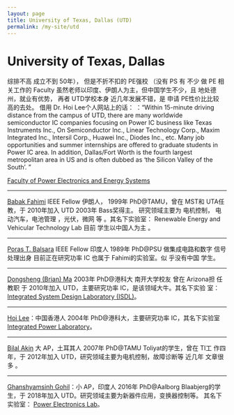 ```yaml
---
layout: page
title: University of Texas, Dallas (UTD)
permalink: /my-site/utd
---
```

# University of Texas, Dallas

综排不高
成立不到 50年）， 但是不折不扣的 PE强校 （没有 PS 有 不少 做 PE 相关工作的 Faculty 虽然老师以印度、伊朗人为主，但中国学生不少，且 地处德
州，就业有优势， 再者 UTD学校本身 近几年发展不错，是 申请 PE性价比比较
高的去处。 借用 Dr. Hoi Lee个人网站上的话： ：“Within 15-minute driving distance from the campus of UTD, there are many worldwide semiconductor IC companies focusing on Power IC business like Texas Instruments Inc., On Semiconductor Inc., Linear Technology Corp., Maxim Integrated Inc., Intersil Corp., Huawei Inc., Diodes Inc., etc. Many job opportunities and summer internships are offered to graduate students in Power IC area. In addition, Dallas/Fort Worth is the fourth largest metropolitan area in US and is often dubbed as ‘the Silicon Valley of the South’. ”


[Faculty of Power Electronics and Energy Systems](https://ece.utdallas.edu/people/faculty/#)

---
[Babak Fahimi](https://ece.utdallas.edu/staff/babak-fahimi/) IEEE Fellow 伊朗人， 1999年 PhD@TAMU，曾在 MST和 UTA任教，于 2010年加入 UTD 2003年 Bass奖得主。 研究领域主要为 电机控制，
电动汽车，电池管理 ，光伏，微网 等 。其名下实验室： Renewable Energy and Vehicular Technology Lab 目前 学生以中国人为主 。

---
[Poras T. Balsara](https://personal.utdallas.edu/~poras/) IEEE Fellow 印度人 1989年 PhD@PSU 做集成电路和数字
信号处理出身 目前正在研究功率 IC 也属于 Fahimi的实验室。似 乎没有中国
学生。

---
[Dongsheng (Brian) Ma](https://ece.utdallas.edu/staff/brian-dongsheng-ma/) 2003年 PhD@港科大 南开大学校友 曾在 Arizona担
任教职 于 2010年加入 UTD，主要研究功率 IC，是该领域大牛。其名下实验
室： [Integrated System Design Laboratory (ISDL)](https://ecs.utdallas.edu/research/researchlabs/isdl/)。


---
[Hoi Lee](https://personal.utdallas.edu/~hoilee/)：中国香港人 2004年 PhD@港科大，主要研究功率 IC，其名下实验室
[Integrated Power Laboratory](https://personal.utdallas.edu/~hoilee/grp.htm)。

---
[Bilal Akin](https://personal.utdallas.edu/~bilal.akin/) 大 AP，土耳其人 2007年 PhD@TAMU Toliyat的学生，曾在 TI工
作四年，于 2012年加入 UTD，研究领域主要为电机控制，故障诊断等 近几年
文章很多 。


---
[Ghanshyamsinh Gohil](https://ece.utdallas.edu/staff/ghanshyamsinh-gohil/)：小 AP，印度人 2016年 PhD@Aalborg Blaabjerg的学
生，于 2018年加入 UTD。研究领域主要为新器件应用，变换器控制等。 其名下
实验室： [Power Electronics Lab](https://personal.utdallas.edu/~ghanshyam.gohil/)。
